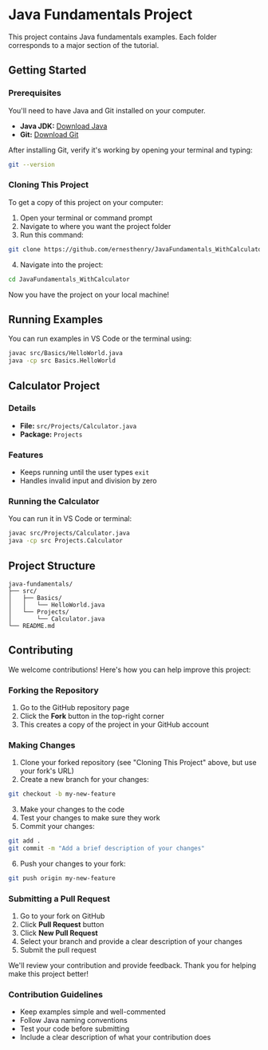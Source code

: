 # Java Fundamentals Project

This project contains Java fundamentals examples. Each folder corresponds to a major section of the tutorial.

## Getting Started

### Prerequisites

You'll need to have Java and Git installed on your computer.

- **Java JDK:** [Download Java](https://www.oracle.com/java/technologies/downloads/)
- **Git:** [Download Git](https://git-scm.com/downloads)

After installing Git, verify it's working by opening your terminal and typing:

```bash
git --version
```

### Cloning This Project

To get a copy of this project on your computer:

1. Open your terminal or command prompt
2. Navigate to where you want the project folder
3. Run this command:

```bash
git clone https://github.com/ernesthenry/JavaFundamentals_WithCalculator
```

4. Navigate into the project:

```bash
cd JavaFundamentals_WithCalculator
```

Now you have the project on your local machine!

## Running Examples

You can run examples in VS Code or the terminal using:

```bash
javac src/Basics/HelloWorld.java
java -cp src Basics.HelloWorld
```

## Calculator Project

### Details

- **File:** `src/Projects/Calculator.java`
- **Package:** `Projects`

### Features

- Keeps running until the user types `exit`
- Handles invalid input and division by zero

### Running the Calculator

You can run it in VS Code or terminal:

```bash
javac src/Projects/Calculator.java
java -cp src Projects.Calculator
```

## Project Structure

```
java-fundamentals/
├── src/
│   ├── Basics/
│   │   └── HelloWorld.java
│   └── Projects/
│       └── Calculator.java
└── README.md
```

## Contributing

We welcome contributions! Here's how you can help improve this project:

### Forking the Repository

1. Go to the GitHub repository page
2. Click the **Fork** button in the top-right corner
3. This creates a copy of the project in your GitHub account

### Making Changes

1. Clone your forked repository (see "Cloning This Project" above, but use your fork's URL)
2. Create a new branch for your changes:

```bash
git checkout -b my-new-feature
```

3. Make your changes to the code
4. Test your changes to make sure they work
5. Commit your changes:

```bash
git add .
git commit -m "Add a brief description of your changes"
```

6. Push your changes to your fork:

```bash
git push origin my-new-feature
```

### Submitting a Pull Request

1. Go to your fork on GitHub
2. Click **Pull Request** button
3. Click **New Pull Request**
4. Select your branch and provide a clear description of your changes
5. Submit the pull request

We'll review your contribution and provide feedback. Thank you for helping make this project better!

### Contribution Guidelines

- Keep examples simple and well-commented
- Follow Java naming conventions
- Test your code before submitting
- Include a clear description of what your contribution does
